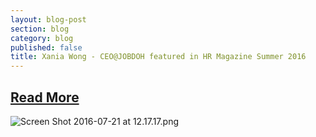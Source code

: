 ```yaml
---
layout: blog-post
section: blog
category: blog
published: false
title: Xania Wong - CEO@JOBDOH featured in HR Magazine Summer 2016
---
```

## [Read More](https://lnkd.in/fafs3NT)

![Screen Shot 2016-07-21 at 12.17.17.png]({{site.baseurl}}/media/Screen%20Shot%202016-07-21%20at%2012.17.17.png)
